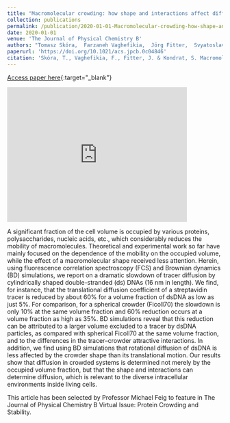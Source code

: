 ```yaml
---
title: "Macromolecular crowding: how shape and interactions affect diffusion"
collection: publications
permalink: /publication/2020-01-01-Macromolecular-crowding-how-shape-and-interactions-affect-diffusion
date: 2020-01-01
venue: 'The Journal of Physical Chemistry B'
authors: "Tomasz Skóra,  Farzaneh Vaghefikia,  Jörg Fitter,  Svyatoslav Kondrat"
paperurl: 'https://doi.org/10.1021/acs.jpcb.0c04846'
citation: 'Skóra, T., Vaghefikia, F., Fitter, J. & Kondrat, S. Macromolecular crowding: how shape and interactions affect diffusion. The Journal of Physical Chemistry B 124, 7537–7543 (2020).'
---
```

[Access paper here](https://doi.org/10.1021/acs.jpcb.0c04846){:target="_blank"}

<iframe width="420" height="315" src="https://pubs.acs.org/doi/full/10.1021/acs.jpcb.0c04846" frameborder="0" allowfullscreen></iframe>

A significant fraction of the cell volume is occupied by various proteins, polysaccharides, nucleic acids, etc., which considerably reduces the mobility of macromolecules. Theoretical and experimental work so far have mainly focused on the dependence of the mobility on the occupied volume, while the effect of a macromolecular shape received less attention. Herein, using fluorescence correlation spectroscopy (FCS) and Brownian dynamics (BD) simulations, we report on a dramatic slowdown of tracer diffusion by cylindrically shaped double-stranded (ds) DNAs (16 nm in length). We find, for instance, that the translational diffusion coefficient of a streptavidin tracer is reduced by about 60% for a volume fraction of dsDNA as low as just 5%. For comparison, for a spherical crowder (Ficoll70) the slowdown is only 10% at the same volume fraction and 60% reduction occurs at a volume fraction as high as 35%. BD simulations reveal that this reduction can be attributed to a larger volume excluded to a tracer by dsDNA particles, as compared with spherical Ficoll70 at the same volume fraction, and to the differences in the tracer–crowder attractive interactions. In addition, we find using BD simulations that rotational diffusion of dsDNA is less affected by the crowder shape than its translational motion. Our results show that diffusion in crowded systems is determined not merely by the occupied volume fraction, but that the shape and interactions can determine diffusion, which is relevant to the diverse intracellular environments inside living cells.

This article has been selected by Professor Michael Feig to feature in The Journal of Physical Chemistry B Virtual Issue: Protein Crowding and Stability.
